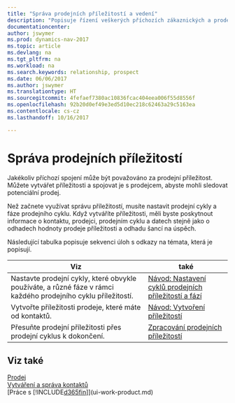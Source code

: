 ```yaml
---
title: "Správa prodejních příležitostí a vedení"
description: "Popisuje řízení veškerých příchozích zákaznických a prodejních příležitostí v Dynamics NAV a spojuje příležitost s prodejcem, aby sledoval potenciální prodej."
documentationcenter: 
author: jswymer
ms.prod: dynamics-nav-2017
ms.topic: article
ms.devlang: na
ms.tgt_pltfrm: na
ms.workload: na
ms.search.keywords: relationship, prospect
ms.date: 06/06/2017
ms.author: jswymer
ms.translationtype: HT
ms.sourcegitcommit: 4fefaef7380ac10836fcac404eea006f55d8556f
ms.openlocfilehash: 92b20d0ef49e3ed5d10ec218c62463a29c5163ea
ms.contentlocale: cs-cz
ms.lasthandoff: 10/16/2017

---
```

# <a name="managing-sales-opportunities"></a>Správa prodejních příležitostí
Jakékoliv příchozí spojení může být považováno za prodejní příležitost. Můžete vytvářet příležitosti a spojovat je s prodejcem, abyste mohli sledovat potenciální prodej.

Než začnete využívat správu příležitostí, musíte nastavit prodejní cykly a fáze prodejního cyklu. Když vytváříte příležitosti, měli byste poskytnout informace o kontaktu, prodejci, prodejním cyklu a datech stejně jako o odhadech hodnoty prodeje příležitosti a odhadu šancí na úspěch.

Následující tabulka popisuje sekvenci úloh s odkazy na témata, která je popisují. 

| Viz | také |
| --- | --- |
| Nastavte prodejní cykly, které obvykle používáte, a různé fáze v rámci každého prodejního cyklu příležitostí. |[Návod: Nastavení cyklů prodejních příležitostí a fází](marketing-how-setup-opportunity-sales-cycles-stages.md) |
| Vytvořte příležitosti prodeje, které máte od kontaktů. |[Návod: Vytvoření příležitostí](marketing-how-create-opportunities.md) |
| Přesuňte prodejní příležitosti přes prodejní cyklus k dokončení. |[Zpracování prodejních příležitostí](marketing-processing-sales-opportunities.md) |

## <a name="see-also"></a>Viz také
[Prodej](sales-manage-sales.md)  
[Vytváření a správa kontaktů](marketing-contacts.md)  
[Práce s [!INCLUDE[d365fin](includes/d365fin_md.md)]](ui-work-product.md)


